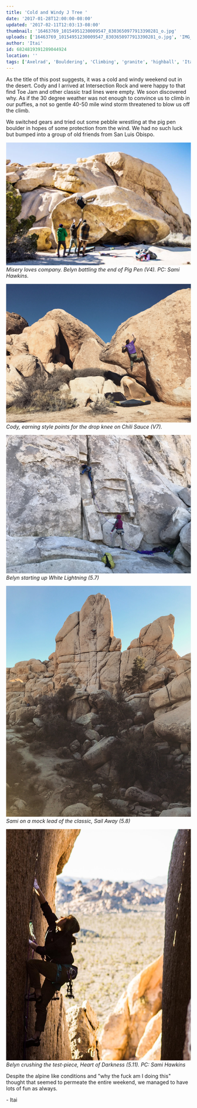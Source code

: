 ```yaml
---
title: 'Cold and Windy J Tree '
date: '2017-01-28T12:00:00-08:00'
updated: '2017-02-11T12:03:13-08:00'
thumbnail: '16463769_10154951230009547_8303650977913390281_o.jpg'
uploads: ['16463769_10154951230009547_8303650977913390281_o.jpg', 'IMG_3997.JPG', 'IMG_4001.JPG', 'IMG_4015.JPG', '16252072_10154945993234547_331957342315451315_o.jpg']
author: 'Itai'
id: 6824819391289044924
location: ''
tags: ['Axelrad', 'Bouldering', 'Climbing', 'granite', 'highball', 'Itai', 'Joshua', 'trad', 'traditional', 'Tree']
---
```

As the title of this post suggests, it was a cold and windy weekend out in the desert. Cody and I arrived at Intersection Rock and were happy to that find Toe Jam and other classic trad lines were empty. We soon discovered why. As if the 30 degree weather was not enough to convince us to climb in our puffies, a not so gentle 40-50 mile wind storm threatened to blow us off the climb.

We switched gears and tried out some pebble wrestling at the pig pen boulder in hopes of some protection from the wind. We had no such luck but bumped into a group of old friends from San Luis Obispo.

![image alt](uploads/16463769_10154951230009547_8303650977913390281_o.jpg)*Misery loves company. Belyn battling the end of Pig Pen (V4). PC: Sami Hawkins.*

![image alt](uploads/IMG_3997.JPG)*Cody, earning style points for the drop knee on Chili Sauce (V7).*

![image alt](uploads/IMG_4001.JPG)*Belyn starting up White Lightning (5.7)*

![image alt](uploads/IMG_4015.JPG)*Sami on a mock lead of the classic, Sail Away (5.8)*

![image alt](uploads/16252072_10154945993234547_331957342315451315_o.jpg)*Belyn crushing the test-piece, Heart of Darkness (5.11). PC: Sami Hawkins*

Despite the alpine like conditions and "why the fuck am I doing this" thought that seemed to permeate the entire weekend, we managed to have lots of fun as always.

\- Itai
